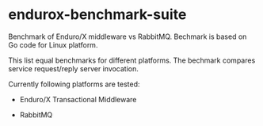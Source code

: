 # endurox-benchmark-suite
Benchmark of Enduro/X middleware vs RabbitMQ. Bechmark is based on Go code for Linux platform.

This list equal benchmarks for different platforms. The bechmark compares service request/reply
server invocation.

Currently following platforms are tested:

* Enduro/X Transactional Middleware

* RabbitMQ

